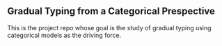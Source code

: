 Gradual Typing from a Categorical Prespective
----------------------------------------------------------------------------

This is the project repo whose goal is the study of gradual typing using categorical models as the driving force.
